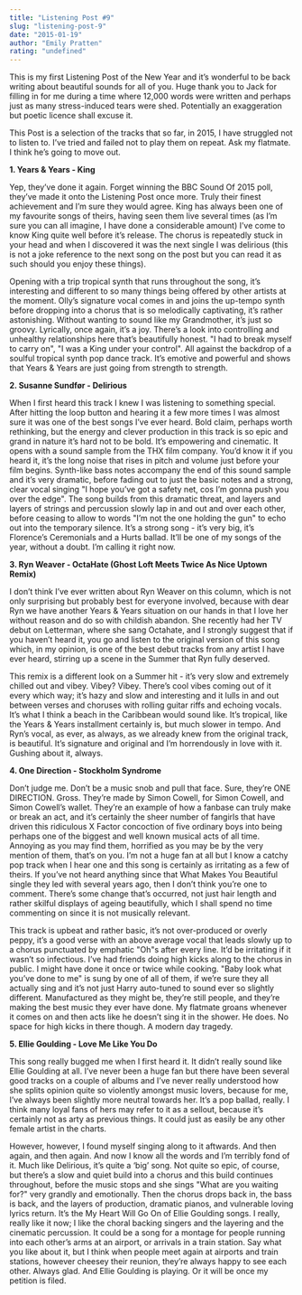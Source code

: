 ```yaml
---
title: "Listening Post #9"
slug: "listening-post-9"
date: "2015-01-19"
author: "Emily Pratten"
rating: "undefined"
---
```


This is my first Listening Post of the New Year and it’s wonderful to be back writing about beautiful sounds for all of you. Huge thank you to Jack for filling in for me during a time where 12,000 words were written and perhaps just as many stress-induced tears were shed. Potentially an exaggeration but poetic licence shall excuse it.

This Post is a selection of the tracks that so far, in 2015, I have struggled not to listen to. I’ve tried and failed not to play them on repeat. Ask my flatmate. I think he’s going to move out.

**1\. Years & Years - King**

Yep, they’ve done it again. Forget winning the BBC Sound Of 2015 poll, they’ve made it onto the Listening Post once more. Truly their finest achievement and I’m sure they would agree. King has always been one of my favourite songs of theirs, having seen them live several times (as I’m sure you can all imagine, I have done a considerable amount) I’ve come to know King quite well before it’s release. The chorus is repeatedly stuck in your head and when I discovered it was the next single I was delirious (this is not a joke reference to the next song on the post but you can read it as such should you enjoy these things).

Opening with a trip tropical synth that runs throughout the song, it’s interesting and different to so many things being offered by other artists at the moment. Olly’s signature vocal comes in and joins the up-tempo synth before dropping into a chorus that is so melodically captivating, it’s rather astonishing. Without wanting to sound like my Grandmother, it’s just so groovy. Lyrically, once again, it’s a joy. There’s a look into controlling and unhealthy relationships here that’s beautifully honest. "I had to break myself to carry on", "I was a King under your control". All against the backdrop of a soulful tropical synth pop dance track. It’s emotive and powerful and shows that Years & Years are just going from strength to strength.

**2\. Susanne Sundfør - Delirious**

When I first heard this track I knew I was listening to something special. After hitting the loop button and hearing it a few more times I was almost sure it was one of the best songs I’ve ever heard. Bold claim, perhaps worth rethinking, but the energy and clever production in this track is so epic and grand in nature it’s hard not to be bold. It’s empowering and cinematic. It opens with a sound sample from the THX film company. You’d know it if you heard it, it’s the long noise that rises in pitch and volume just before your film begins. Synth-like bass notes accompany the end of this sound sample and it’s very dramatic, before fading out to just the basic notes and a strong, clear vocal singing "I hope you’ve got a safety net, cos I’m gonna push you over the edge". The song builds from this dramatic threat, and layers and layers of strings and percussion slowly lap in and out and over each other, before ceasing to allow to words "I’m not the one holding the gun" to echo out into the temporary silence. It’s a strong song - it’s very big, it’s Florence’s Ceremonials and a Hurts ballad. It’ll be one of my songs of the year, without a doubt. I’m calling it right now.

**3\. Ryn Weaver - OctaHate (Ghost Loft Meets Twice As Nice Uptown Remix)**

I don’t think I’ve ever written about Ryn Weaver on this column, which is not only surprising but probably best for everyone involved, because with dear Ryn we have another Years & Years situation on our hands in that I love her without reason and do so with childish abandon. She recently had her TV debut on Letterman, where she sang Octahate, and I strongly suggest that if you haven’t heard it, you go and listen to the original version of this song which, in my opinion, is one of the best debut tracks from any artist I have ever heard, stirring up a scene in the Summer that Ryn fully deserved.

This remix is a different look on a Summer hit - it’s very slow and extremely chilled out and vibey. Vibey? Vibey. There’s cool vibes coming out of it every which way; it’s hazy and slow and interesting and it lulls in and out between verses and choruses with rolling guitar riffs and echoing vocals. It’s what I think a beach in the Caribbean would sound like. It’s tropical, like the Years & Years installment certainly is, but much slower in tempo. And Ryn’s vocal, as ever, as always, as we already knew from the original track, is beautiful. It’s signature and original and I’m horrendously in love with it. Gushing about it, always.

**4\. One Direction - Stockholm Syndrome**

Don’t judge me. Don’t be a music snob and pull that face. Sure, they’re ONE DIRECTION. Gross. They’re made by Simon Cowell, for Simon Cowell, and Simon Cowell’s wallet. They’re an example of how a fanbase can truly make or break an act, and it’s certainly the sheer number of fangirls that have driven this ridiculous X Factor concoction of five ordinary boys into being perhaps one of the biggest and well known musical acts of all time. Annoying as you may find them, horrified as you may be by the very mention of them, that’s on you. I’m not a huge fan at all but I know a catchy pop track when I hear one and this song is certainly as irritating as a few of theirs. If you’ve not heard anything since that What Makes You Beautiful single they led with several years ago, then I don’t think you’re one to comment. There’s some change that’s occurred, not just hair length and rather skilful displays of ageing beautifully, which I shall spend no time commenting on since it is not musically relevant.

This track is upbeat and rather basic, it’s not over-produced or overly peppy, it’s a good verse with an above average vocal that leads slowly up to a chorus punctuated by emphatic "Oh"s after every line. It’d be irritating if it wasn’t so infectious. I’ve had friends doing high kicks along to the chorus in public. I might have done it once or twice while cooking. "Baby look what you’ve done to me" is sung by one of all of them, if we’re sure they all actually sing and it’s not just Harry auto-tuned to sound ever so slightly different. Manufactured as they might be, they’re still people, and they’re making the best music they ever have done. My flatmate groans whenever it comes on and then acts like he doesn’t sing it in the shower. He does. No space for high kicks in there though. A modern day tragedy.

**5\. Ellie Goulding - Love Me Like You Do**

This song really bugged me when I first heard it. It didn’t really sound like Ellie Goulding at all. I’ve never been a huge fan but there have been several good tracks on a couple of albums and I’ve never really understood how she splits opinion quite so violently amongst music lovers, because for me, I’ve always been slightly more neutral towards her. It’s a pop ballad, really. I think many loyal fans of hers may refer to it as a sellout, because it’s certainly not as arty as previous things. It could just as easily be any other female artist in the charts.

However, however, I found myself singing along to it aftwards. And then again, and then again. And now I know all the words and I’m terribly fond of it. Much like Delirious, it’s quite a ‘big’ song. Not quite so epic, of course, but there’s a slow and quiet build into a chorus and this build continues throughout, before the music stops and she sings "What are you waiting for?" very grandly and emotionally. Then the chorus drops back in, the bass is back, and the layers of production, dramatic pianos, and vulnerable loving lyrics return. It’s the My Heart Will Go On of Ellie Goulding songs. I really, really like it now; I like the choral backing singers and the layering and the cinematic percussion. It could be a song for a montage for people running into each other’s arms at an airport, or arrivals in a train station. Say what you like about it, but I think when people meet again at airports and train stations, however cheesey their reunion, they’re always happy to see each other. Always glad. And Ellie Goulding is playing. Or it will be once my petition is filed.
